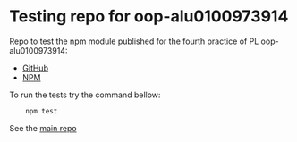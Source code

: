 # Testing repo for **oop-alu0100973914**

Repo to test the npm module published for the fourth practice of PL oop-alu0100973914:
- [GitHub](https://github.com/ULL-ESIT-PL-1718/oop-alu0100973914.git)
- [NPM](https://www.npmjs.com/package/@alu0100973914/oop)

To run the tests try the command bellow:
```bash
	npm test	
```


See the [main repo](https://github.com/ULL-ESIT-PL-1718/npm-modules-alu0100973914.git)
